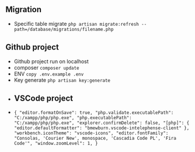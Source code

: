 ## Migration
- Specific table migrate `php artisan migrate:refresh --path=/database/migrations/filename.php`
## Github project 
- Github project run on localhost
- composer `composer update`
- ENV `copy .env.example .env`
- Key generate `php artisan key:generate`
- ## VSCode project 
- `{
    "editor.formatOnSave": true,
    "php.validate.executablePath": "C:/xampp/php/php.exe",
    "php.executablePath": "C:/xampp/php/php.exe",
    "explorer.confirmDelete": false,
    "[php]": {
        "editor.defaultFormatter": "bmewburn.vscode-intelephense-client"
    },
    "workbench.iconTheme": "vscode-icons",
    "editor.fontFamily": "Consolas, 'Courier New', monospace, 'Cascadia Code PL', 'Fira Code'",
    "window.zoomLevel": 1,
}`
